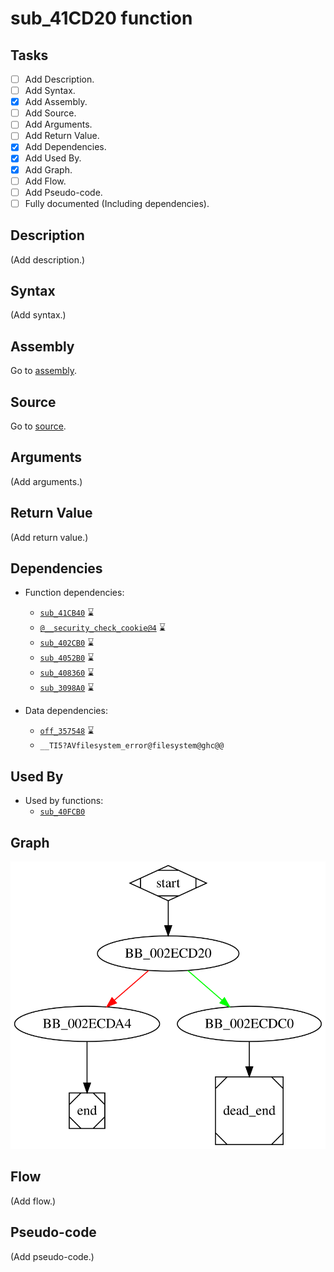 # sub_41CD20 function

## Tasks

- [ ] Add Description.
- [ ] Add Syntax.
- [X] Add Assembly.
- [ ] Add Source.
- [ ] Add Arguments.
- [ ] Add Return Value.
- [X] Add Dependencies.
- [X] Add Used By.
- [X] Add Graph.
- [ ] Add Flow.
- [ ] Add Pseudo-code.
- [ ] Fully documented (Including dependencies).

## Description

(Add description.)

## Syntax

(Add syntax.)

## Assembly

Go to [assembly](../asm/sub_41CD20.asm).

## Source

Go to [source](../cc/sub_41CD20.cc).

## Arguments

(Add arguments.)

## Return Value

(Add return value.)

## Dependencies

* Function dependencies:
  * [`sub_41CB40`](sub_41CB40.md) ⌛
  * [`@__security_check_cookie@4`](@__security_check_cookie@4.md) ⌛
  * [`sub_402CB0`](sub_402CB0.md) ⌛
  * [`sub_4052B0`](sub_4052B0.md) ⌛
  * [`sub_408360`](sub_408360.md) ⌛
  * [`sub_3098A0`](sub_3098A0.md) ⌛

* Data dependencies:
  * [`off_357548`](off_357548.md) ⌛
  * `__TI5?AVfilesystem_error@filesystem@ghc@@`


## Used By

* Used by functions:
  * [`sub_40FCB0`](sub_40FCB0.md)

## Graph

![sub_41CD20 Graph](../svg/sub_41CD20.svg "sub_41CD20 Graph")

## Flow

(Add flow.)

## Pseudo-code

(Add pseudo-code.)


